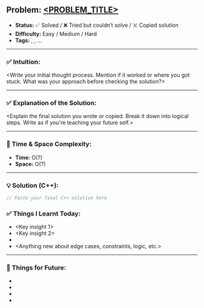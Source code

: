 ## Problem: [<PROBLEM_TITLE>](<LEETCODE_URL>)

- **Status:** ✅ Solved / ❌ Tried but couldn’t solve / ☠️ Copied solution  
- **Difficulty:** Easy / Medium / Hard  
- **Tags:** <Tag1>, <Tag2>, ...  

---

### ✅ Intuition:
<Write your initial thought process. Mention if it worked or where you got stuck. What was your approach before checking the solution?>

---

### ✅ Explanation of the Solution:
<Explain the final solution you wrote or copied. Break it down into logical steps. Write as if you're teaching your future self.>

---

### 🧠 Time & Space Complexity:
- **Time:** O(?)  
- **Space:** O(?)

---

### 💡 Solution (C++):
```cpp
// Paste your final C++ solution here
```

### ✅ Things I Learnt Today:
- <Key insight 1>
- <Key insight 2>
- <New pattern or trick>
- <Anything new about edge cases, constraints, logic, etc.>

---

### 📌 Things for Future:
- <What to study more>
- <What you found hard>
- <What to revisit later>
- <Topics or related problems>
